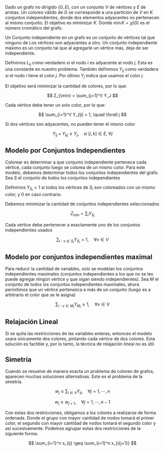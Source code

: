 Dado un grafo no dirigido $(G,E)$, con un conjunto $V$ de vértices y $E$ de aristas. Un coloreo válido de $G$ se corresponde a una partición de $V$ en $K$ conjuntos independientes, donde dos elementos adyacentes no pertenecen al mismo conjunto. El objetivo es minimizar $K$. Donde $\min K = \chi(G)$ es el número cromático del grafo.

Un Conjunto independiente en un grafo es un conjunto de vértices tal que ninguno de Los vértices son adyacentes a otro. Un conjunto independiente máximo es un conjunto tal que al agregarle un vértice más, deja de ser independiente.

Definimos $L_{ij}$ como verdadero si el nodo $i$ es adyacente al nodo $j$. Esta es una constante en nuestro problema. También definimos $Y_{ij}$ como verdadera si el nodo $i$ tiene el color $j$. Por último $Y_j$ indica que usamos el color $j$.

El objetivo será minimizar la cantidad de colores, por lo que:

$$
Z_{\min} = \sum_{j=1}^V Y_J
$$

Cada vértice debe tener un solo color, por lo que:

$$
\sum_{i=1}^V Y_{ij} = 1, \quad \forall j
$$

Si dos vértices son adyacentes, no pueden tener el mismo color

$$
Y_{ij} + Y_{kj} \leq Y_j, \quad \text{si } [i,k] \in E,\  \forall j
$$

## Modelo por Conjuntos Independientes

Colorear es determinar a que conjunto independiente pertenece cada vértice, cada conjunto luego se colorea de un mismo color. Para este modelo, debemos determinar todos los conjuntos independientes del grafo. Sea $S$ el conjunto de todos los conjuntos independientes

Definimos $Y_{S_i} = 1$ si todos los vértices de $S_i$ son coloreados con un mismo color, y $0$ en caso contrario.

Debemos minimizar la cantidad de conjuntos independientes seleccionados

$$
Z_{\min} = \sum_{i} Y_{S_i}
$$

Cada vértice debe pertenecer a exactamente uno de los conjuntos independientes usados

$$
\sum_{i:v\in S_i}Y_{S_i} = 1,\quad \forall v \in V
$$

## Modelo por conjuntos independientes maximal

Para reducir la cantidad de variables, solo se modelan los conjuntos independientes maximales (conjuntos independientes a los que no se les puede agregar ningún vértice y que sigan siendo independientes). Sea $M$ el conjunto de todos los conjuntos independientes maximales, ahora permitimos que un vértice pertenezca a más de un conjunto (luego es a arbitrario el color que se le asigna)

$$
\sum_{i:v\in M_i}Y_{M_i} \geq 1, \quad\forall v \in V
$$

## Relajación Lineal

Si se quita las restricciones de las variables enteras, entonces el modelo usara únicamente dos colores, pintando cada vértice de dos colores. Esta solución es factible y, por lo tanto, la técnica de relajación lineal no es útil.

## Simetría

Cuando se resuelve de manera exacta un problema de coloreo de grafos, aparecen muchas soluciones alternativas. Este es el problema de la simetría.

$$
w_j \leq \sum_{i \in V} Y_{ij},\quad \forall j=1, \cdots, n
$$

$$
w_j \geq w_{j+1},\quad \forall j=1, \cdots, n -1
$$

Con estas dos restricciones, obligamos a los colores a realizarse de forma ordenada. Donde el grupo con mayor cantidad de nodos tomará el primer color, el segundo con mayor cantidad de nodos tomará el segundo color y así sucesivamente. Podemos agrupar estas dos restricciones de la siguiente forma:

$$
\sum_{i=1}^n x_{ij} \geq \sum_{i=1}^n x_{i{j+1}}
$$
